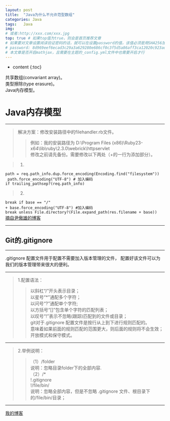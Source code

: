 ```yaml
---
layout: post
title:  "Java为什么不允许范型数组"
categories: Java
tags:   Java
img: 
# 或者:http://xxx.com/xxx.jpg
top: true # 如果top值为true，则会是首页推荐文章
# 如果要对文章设置阅读验证密码的话，就可以在设置password的值，该值必须是用SHA256加密后的密码，防止被他人识破
# password: 8d969eef6ecad3c29a3a629280e686cf0c3f5d5a86aff3ca12020c923adc6c92
# 本文章是否开启mathjax，且需要在主题的_config.yml文件中也需要开启才行
---
```


* content
{:toc}




共享数组(convariant array)。<br>
类型擦除(type erasure)。<br>
Java内存模型。<br>
# Java内存模型

---
>解决方案：修改安装路径中的filehandler.rb文件。
>>例如：我的安装路径为
>D:\Program Files (x86)\Ruby23-x64\lib\ruby\2.3.0\webrick\httpservlet<br>
>修改之前请先备份。需要修改以下两处（+的一行为添加部分）。

>1.
`path = req.path_info.dup.force_encoding(Encoding.find("filesystem"))`
<br>` path.force_encoding("UTF-8") # 加入编码`
<br>`if trailing_pathsep?(req.path_info)`<br>
>2.
`break if base == "/"`<br>
`+ base.force_encoding("UTF-8") #加入编码`<br>
`break unless File.directory?(File.expand_path(res.filename + base))`
  <br>[摘自尹傲雄的博客](http://blog.csdn.net/yinaoxiong/article/details/54025482)

---
## Git的.gitignore
---
.gitignore 配置文件用于配置不需要加入版本管理的文件，
配置好该文件可以为我们的版本管理带来很大的便利。

---
>1.配置语法：
>>以斜杠“/”开头表示目录；<br>
>>以星号“*”通配多个字符；<br>
>>以问号“?”通配单个字符; <br>
>>以方括号“[]”包含单个字符的匹配列表；<br>
>>以叹号“!”表示不忽略(跟踪)匹配到的文件或目录；<br>
>>git对于.gitignore 配置文件是按行从上到下进行规则匹配的。<br>
>>意味着如果前面的规则匹配的范围更大，则后面的规则将不会生效；<br>
>>开放模式和保守模式。

---
>2.举例说明：
>>（1）/folder <br>
说明：忽略目录folder下的全部内容.  
>>（2）/* <br>
  !.gitignore <br>
 !/file/bin/<br>
说明：忽略全部内容，但是不忽略 .gitignore 文件、根目录下的/file/bin/目录；

---
[我的博客](http://www.kingseast.me)